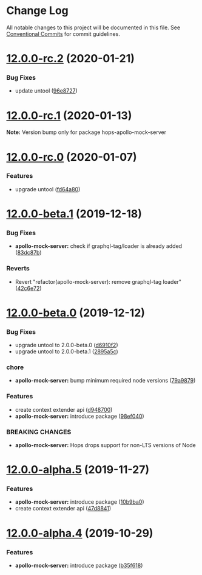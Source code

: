 # Change Log

All notable changes to this project will be documented in this file.
See [Conventional Commits](https://conventionalcommits.org) for commit guidelines.

# [12.0.0-rc.2](https://github.com/xing/hops/compare/v12.0.0-rc.1...v12.0.0-rc.2) (2020-01-21)


### Bug Fixes

* update untool ([96e8727](https://github.com/xing/hops/commit/96e8727c3da397f5b4aeddff909007b742a4328e))





# [12.0.0-rc.1](https://github.com/xing/hops/compare/v12.0.0-rc.0...v12.0.0-rc.1) (2020-01-13)

**Note:** Version bump only for package hops-apollo-mock-server





# [12.0.0-rc.0](https://github.com/xing/hops/compare/v12.0.0-beta.1...v12.0.0-rc.0) (2020-01-07)


### Features

* upgrade untool ([fd64a80](https://github.com/xing/hops/commit/fd64a80f111f7430dd6b5871b358a8e53cb5bb82))





# [12.0.0-beta.1](https://github.com/xing/hops/compare/v12.0.0-beta.0...v12.0.0-beta.1) (2019-12-18)


### Bug Fixes

* **apollo-mock-server:** check if graphql-tag/loader is already added ([83dc87b](https://github.com/xing/hops/commit/83dc87b15fbe42144a603d1e0989a4cd5993ae91))


### Reverts

* Revert "refactor(apollo-mock-server): remove graphql-tag loader" ([42c6e72](https://github.com/xing/hops/commit/42c6e72a14a057119902b96d9c480049d1111960))





# [12.0.0-beta.0](https://github.com/xing/hops/compare/v11.9.1...v12.0.0-beta.0) (2019-12-12)


### Bug Fixes

* upgrade untool to 2.0.0-beta.0 ([d6910f2](https://github.com/xing/hops/commit/d6910f2e097f77160c7176eb9c1f87e0636f55e0))
* upgrade untool to 2.0.0-beta.1 ([2895a5c](https://github.com/xing/hops/commit/2895a5cd7617116be4476ffe87174bd2d15a0cdc))


### chore

* **apollo-mock-server:** bump minimum required node versions ([79a9879](https://github.com/xing/hops/commit/79a9879662bc61c044cf2bba32cd68ce0b0e9b1d))


### Features

* create context extender api ([d948700](https://github.com/xing/hops/commit/d94870032e9d8534266c510ced2ccb8f46e92fba))
* **apollo-mock-server:** introduce package ([98ef040](https://github.com/xing/hops/commit/98ef0407c64758065ddb7d6f47a962be7f60f32e))


### BREAKING CHANGES

* **apollo-mock-server:** Hops drops support for non-LTS versions of Node





# [12.0.0-alpha.5](https://github.com/xing/hops/compare/v11.9.1...v12.0.0-alpha.5) (2019-11-27)


### Features

* **apollo-mock-server:** introduce package ([10b9ba0](https://github.com/xing/hops/commit/10b9ba0e33d33d4e5633cbba2ee051978802e8d7))
* create context extender api ([47d8841](https://github.com/xing/hops/commit/47d8841216afdc537922c1289206a4cb0c7fc7e7))





# [12.0.0-alpha.4](https://github.com/xing/hops/compare/v12.0.0-alpha.3...v12.0.0-alpha.4) (2019-10-29)


### Features

* **apollo-mock-server:** introduce package ([b35f618](https://github.com/xing/hops/commit/b35f6181166d7a7146e15846a808319c801ee21d))
